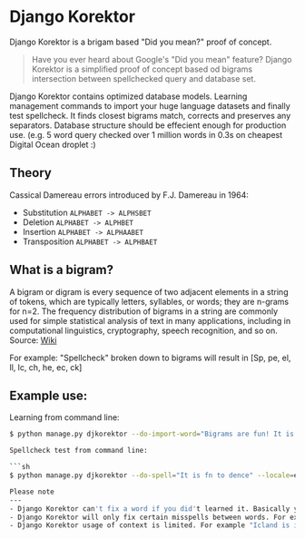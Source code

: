 Django Korektor
===============

Django Korektor is a brigam based "Did you mean?" proof of concept.

> Have you ever heard about Google's "Did you mean" feature? Django Korektor is a simplified proof of concept based od bigrams intersection between spellchecked query and database set.

Django Korektor contains optimized database models. Learning management commands to import your huge language datasets and finally test spellcheck. It finds closest bigrams match, corrects and preserves any separators. Database structure should be effecient enough for production use. (e.g. 5 word query checked over 1 million words in 0.3s on cheapest Digital Ocean droplet :)  

Theory
---
Cassical Damereau errors introduced by F.J. Damereau in 1964:
- Substitution 
	``ALPHABET -> ALPHSBET``
- Deletion 
	``ALPHABET -> ALPHBET``
- Insertion 
	``ALPHABET -> ALPHAABET``
- Transposition 
	``ALPHABET -> ALPHBAET``

What is a bigram?
---
A bigram or digram is every sequence of two adjacent elements in a string of tokens, which are typically letters, syllables, or words; they are n-grams for n=2. The frequency distribution of bigrams in a string are commonly used for simple statistical analysis of text in many applications, including in computational linguistics, cryptography, speech recognition, and so on. Source: [Wiki](http://en.wikipedia.org/wiki/Bigram)

For example: "Spellcheck" broken down to bigrams will result in [Sp, pe, el, ll, lc, ch, he, ec, ck]

Example use:
---
Learning from command line:

```sh 
$ python manage.py djkorektor --do-import-word="Bigrams are fun! It is raining, let's dance together. It will be my pleasure." --locale=en_US```

Spellcheck test from command line:

```sh 
$ python manage.py djkorektor --do-spell="It is fn to dence" --locale=en_US```

Please note
---
- Django Korektor can't fix a word if you did't learned it. Basically you need to import huge language specific dataset of correct phrases. For example a lot of newspaper articles (by constant learning from any rss feed). 
- Django Korektor will only fix certain misspells between words. For example "It is fan to dance" will result as correct phrase.
- Django Korektor usage of context is limited. For example "Icland is icland" will somehow result in "Iceland is iceland"
